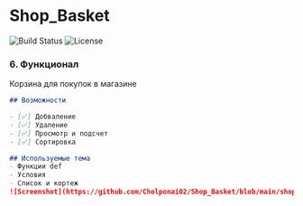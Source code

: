 # Shop_Basket
![Build Status](https://img.shields.io/badge/build-passing-brightgreen)
![License](https://img.shields.io/badge/license-MIT-blue)



### 6. **Функционал**
Корзина для покупок в магазине

```markdown
## Возможности

- [✅] Добваление
- [✅] Удаление
- [✅] Просмотр и подсчет
- [✅] Сортировка

## Используемые тема
- Функции def
- Условия
- Список и кортеж
![Screenshot](https://github.com/Cholponai02/Shop_Basket/blob/main/shopping-basket.png)
